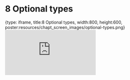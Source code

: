 # 8 Optional types
 
{type: iframe, title:8 Optional types, width:800, height:600, poster:resources/chapt_screen_images/optional-types.png}
![](https://hutchdatascience.org/WDL_Workflows_Guide/no_toc/optional-types.html)
 

 
